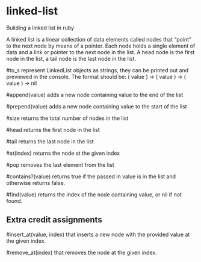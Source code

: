# linked-list
Building a linked list in ruby

A linked list is a linear collection of data elements called nodes that “point” to the next node by means of a pointer.
Each node holds a single element of data and a link or pointer to the next node in the list.
A head node is the first node in the list, a tail node is the last node in the list.

#to_s represent LinkedList objects as strings, they can be printed out and previewed in the console.
The format should be: ( value ) -> ( value ) -> ( value ) -> nil

#append(value) adds a new node containing value to the end of the list

#prepend(value) adds a new node containing value to the start of the list

#size returns the total number of nodes in the list

#head returns the first node in the list

#tail returns the last node in the list

#at(index) returns the node at the given index

#pop removes the last element from the list

#contains?(value) returns true if the passed in value is in the list and otherwise returns false.

#find(value) returns the index of the node containing value, or nil if not found.

## Extra credit assignments

#insert_at(value, index) that inserts a new node with the provided value at the given index.

#remove_at(index) that removes the node at the given index.